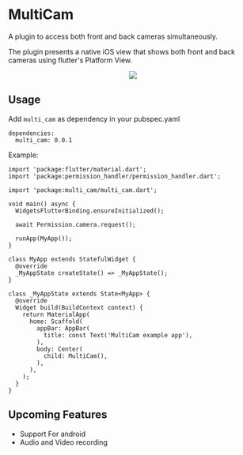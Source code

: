 # MultiCam

A plugin to access both front and back cameras simultaneously.

The plugin presents a native iOS view that shows both front and back cameras using flutter's Platform View.


<p align='center'>
    <img src="https://github.com/solobits-nelson/multi_cam_plugin/blob/main/multi_cam_example.gif" />
</p>

## Usage

Add `multi_cam` as dependency in your pubspec.yaml

```
dependencies:
  multi_cam: 0.0.1
```

Example:

```
import 'package:flutter/material.dart';
import 'package:permission_handler/permission_handler.dart';

import 'package:multi_cam/multi_cam.dart';

void main() async {
  WidgetsFlutterBinding.ensureInitialized();

  await Permission.camera.request();

  runApp(MyApp());
}

class MyApp extends StatefulWidget {
  @override
  _MyAppState createState() => _MyAppState();
}

class _MyAppState extends State<MyApp> {
  @override
  Widget build(BuildContext context) {
    return MaterialApp(
      home: Scaffold(
        appBar: AppBar(
          title: const Text('MultiCam example app'),
        ),
        body: Center(
          child: MultiCam(),
        ),
      ),
    );
  }
}
```

## Upcoming Features
- Support For android
- Audio and Video recording